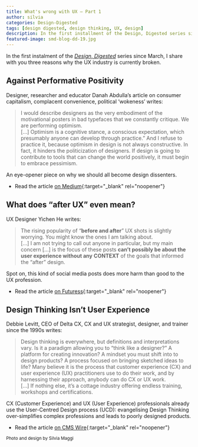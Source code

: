 ```yaml
---
title: What's wrong with UX – Part 1
author: silvia
categories: Design-Digested
tags: [design digested, design thinking, UX, design]
description: In the first installment of the Design, Digested series since March, I share with you three reasons why the UX industry is currently broken.
featured-image: smd-blog-dd-19.jpg
---
```

In the first instalment of the _[Design, Digested](https://silviamaggidesign.com/?cat_ID=678)_ series since March, I share with you three reasons why the UX industry is currently broken.
<!--more-->

## Against Performative Positivity

Designer, researcher and educator Danah Abdulla’s article on consumer capitalism, complacent convenience, political ‘wokeness’ writes:

> I would describe designers as the very embodiment of the motivational posters in bad typefaces that we constantly critique. We are performing optimism.  
> […] Optimism is a cognitive stance, a conscious expectation, which presumably anyone can develop through practice.” And I refuse to practice it, because optimism in design is not always constructive. In fact, it hinders the politicization of designers. If design is going to contribute to tools that can change the world positively, it must begin to embrace pessimism.

An eye-opener piece on why we should all become design dissenters.

* Read the article [on Medium](https://futuress.org/magazine/against-performative-positivity/){:target="_blank" rel="noopener"}

## What does “after UX” even mean?

UX Designer Yichen He writes:

> The rising popularity of “**before and after**” UX shots is slightly worrying. You might know the ones I am talking about.   
> […] I am not trying to call out anyone in particular, but my main concern […] is the focus of these posts **can’t possibly be about the user experience without any** **CONTEXT** of the goals that informed the “after” design.

Spot on, this kind of social media posts does more harm than good to the UX profession.

* Read the article [on Futuress](https://uxdesign.cc/what-does-after-ux-even-mean-7edc3d4febc4){:target="_blank" rel="noopener"}

## Design Thinking Isn’t User Experience

Debbie Levitt, CEO of Delta CX, CX and UX strategist, designer, and trainer since the 1990s writes:

> Design thinking is everywhere, but definitions and interpretations vary. Is it a paradigm allowing you to “think like a designer?” A platform for creating innovation? A mindset you must shift into to design products? A process focused on bringing sketched ideas to life? Many believe it is the process that customer experience (CX) and user experience (UX) practitioners use to do their work, and by harnessing their approach, anybody can do CX or UX work.   
> […] If nothing else, it’s a cottage industry offering endless training, workshops and certifications.

CX (Customer Experience) and UX (User Experience) professionals already use the User-Centred Design process (UCD): evangelising Design Thinking over-simplifies complex professions and leads to poorly designed products.

* Read the article [on CMS Wire](https://www.cmswire.com/digital-experience/design-thinking-isnt-user-experience/){:target="_blank" rel="noopener"}

<small>Photo and design by Silvia Maggi</small>
